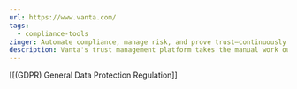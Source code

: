 ```yaml
---
url: https://www.vanta.com/
tags:
  - compliance-tools
zinger: Automate compliance, manage risk, and prove trust—continuously
description: Vanta's trust management platform takes the manual work out of your security and compliance process and replaces it with continuous automation—whether you’re pursuing your first framework or managing a complex program.
---
```

[[(GDPR) General Data Protection Regulation]]

